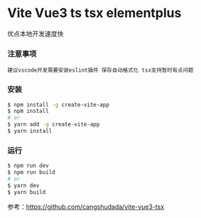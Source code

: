 # Vite Vue3 ts tsx elementplus
优点本地开发速度快
### 注意事项

```
建议vscode开发需要安装eslint插件 保存自动格式化 tsx支持暂时有点问题 
```

### 安装

```bash
$ npm install -g create-vite-app
$ npm install
# or
$ yarn add -g create-vite-app
$ yarn install
```

### 运行

```bash
$ npm run dev
$ npm run build
# or
$ yarn dev
$ yarn build
```

 参考：https://github.com/cangshudada/vite-vue3-tsx